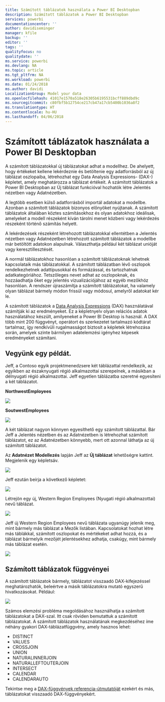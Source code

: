 ```yaml
---
title: Számított táblázatok használata a Power BI Desktopban
description: Számított táblázatok a Power BI Desktopban
services: powerbi
documentationcenter: ''
author: davidiseminger
manager: kfile
backup: ''
editor: ''
tags: ''
qualityfocus: no
qualitydate: ''
ms.service: powerbi
ms.devlang: NA
ms.topic: article
ms.tgt_pltfrm: NA
ms.workload: powerbi
ms.date: 01/24/2018
ms.author: davidi
LocalizationGroup: Model your data
ms.openlocfilehash: 41017e1570a518e26305b6195531bcff889dbd9c
ms.sourcegitcommit: c80fbf5b12754ce217cb47a17cb5400b1036a8f2
ms.translationtype: HT
ms.contentlocale: hu-HU
ms.lasthandoff: 04/06/2018
---
```

# <a name="using-calculated-tables-in-power-bi-desktop"></a>Számított táblázatok használata a Power BI Desktopban
A számított táblázatokkal új táblázatokat adhat a modellhez. De ahelyett, hogy értékeket kellene lekérdeznie és betöltenie egy adatforrásból az új táblázat oszlopaiba, létrehozhat egy Data Analysis Expressions- (DAX-) képletet, amely meghatározza a táblázat értékeit. A számított táblázatok a Power BI Desktopban az Új táblázat funkcióval hozhatók létre Jelentés nézetben vagy Adatnézetben.

A legtöbb esetben külső adatforrásból importál adatokat a modellbe. Azonban a számított táblázatok bizonyos előnyöket nyújtanak. A számított táblázatok általában köztes számításokhoz és olyan adatokhoz ideálisak, amelyeket a modell részeként kíván tárolni menet közbeni vagy lekérdezés részeként történő számítás helyett.

A lekérdezések részeként létrehozott táblázatokkal ellentétben a Jelentés nézetben vagy Adatnézetben létrehozott számított táblázatok a modellbe már betöltött adatokon alapulnak. Választhatja például két táblázat unióját vagy keresztillesztését.

A normál táblázatokhoz hasonlóan a számított táblázatoknak lehetnek kapcsolataik más táblázatokkal. A számított táblázatban lévő oszlopok rendelkezhetnek adattípusokkal és formázással, és tartozhatnak adatkategóriához. Tetszőleges nevet adhat az oszlopoknak, és hozzáadhatja őket egy jelentés vizualizációjához az egyéb mezőkhöz hasonlóan. A rendszer újraszámítja a számított táblázatokat, ha valamely olyan táblázat bármely módon frissül vagy módosul, amelyről adatokat kér le.

A számított táblázatok a [Data Analysis Expressions](https://msdn.microsoft.com/library/gg413422.aspx) (DAX) használatával számítják ki az eredményeket. Ez a képletnyelv olyan relációs adatok használatához készült, amilyeneket a Power BI Desktop is használ. A DAX több mint 200 függvényt, operátort és szerkezetet tartalmazó kódtárat tartalmaz, így rendkívüli rugalmasságot biztosít a képletek létrehozása során, amelyek szinte bármilyen adatelemzési igényhez képesek eredményeket számítani.

## <a name="lets-look-at-an-example"></a>Vegyünk egy példát.
Jeff, a Contoso egyik projektmenedzsere két táblázattal rendelkezik, az egyikben az északnyugati régió alkalmazottai szerepelnek, a másikban a délnyugati régió alkalmazottai. Jeff egyetlen táblázatba szeretné egyesíteni a két táblázatot.

**NorthwestEmployees**

 ![](media/desktop-calculated-tables/calctables_nwempl.png)

**SoutwestEmployees**

 ![](media/desktop-calculated-tables/calctables_swempl.png)

A két táblázat nagyon könnyen egyesíthető egy számított táblázattal. Bár Jeff a Jelentés nézetben és az Adatnézetben is létrehozhat számított táblázatot, ez az Adatnézetben könnyebb, mert ott azonnal láthatja az új számított táblázatot.

Az **Adatnézet** **Modellezés** lapján Jeff az **Új táblázat** lehetőségre kattint. Megjelenik egy képletsáv.

 ![](media/desktop-calculated-tables/calctables_formulabarempty.png)

Jeff ezután beírja a következő képletet:

 ![](media/desktop-calculated-tables/calctables_formulabarformula.png)

Létrejön egy új, Western Region Employees (Nyugati régió alkalmazottai) nevű táblázat.

 ![](media/desktop-calculated-tables/calctables_westregionempl.png)

Jeff új Western Region Employees nevű táblázata ugyanúgy jelenik meg, mint bármely más táblázat a Mezők listában. Kapcsolatokat hozhat létre más táblákkal, számított oszlopokat és mértékeket adhat hozzá, és a táblázat bármelyik mezőjét jelentésekhez adhatja, csakúgy, mint bármely más táblázat esetén.

 ![](media/desktop-calculated-tables/calctables_fieldlist.png)

## <a name="functions-for-calculated-tables"></a>Számított táblázatok függvényei
A számított táblázatok bármely, táblázatot visszaadó DAX-kifejezéssel meghatározhatók, beleértve a másik táblázatokra mutató egyszerű hivatkozásokat. Például:

 ![](media/desktop-calculated-tables/calctables_formulabarsimpleformula.png)

Számos elemzési probléma megoldásához használhatja a számított táblázatokat a DAX-szal. Itt csak röviden bemutattuk a számított táblázatokat. A számított táblázatok használatának megkezdéséhez íme néhány gyakori DAX-táblázatfüggvény, amely hasznos lehet:

* DISTINCT
* VALUES
* CROSSJOIN
* UNION
* NATURALINNERJOIN
* NATURALLEFTOUTERJOIN
* INTERSECT
* CALENDAR
* CALENDARAUTO

Tekintse meg a [DAX-függvények referencia-útmutatóját](https://msdn.microsoft.com/ee634396.aspx) ezekért és más, táblázatokat visszaadó DAX-függvényekért.

